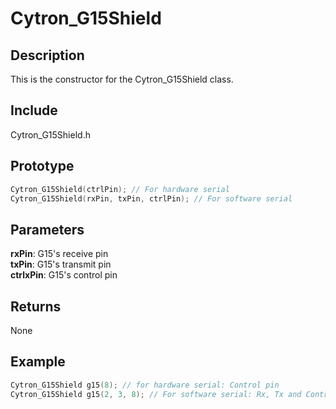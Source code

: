 # Cytron_G15Shield #

## Description ##
This is the constructor for the Cytron_G15Shield class.

## Include ##
Cytron_G15Shield.h

## Prototype ##
```c
Cytron_G15Shield(ctrlPin); // For hardware serial
Cytron_G15Shield(rxPin, txPin, ctrlPin); // For software serial
```

## Parameters ##
**rxPin**: G15's receive pin<br/>
**txPin**: G15's transmit pin<br/>
**ctrlxPin**: G15's control pin

## Returns ##
None

## Example ##
```c
Cytron_G15Shield g15(8); // for hardware serial: Control pin
Cytron_G15Shield g15(2, 3, 8); // For software serial: Rx, Tx and Control pin
```